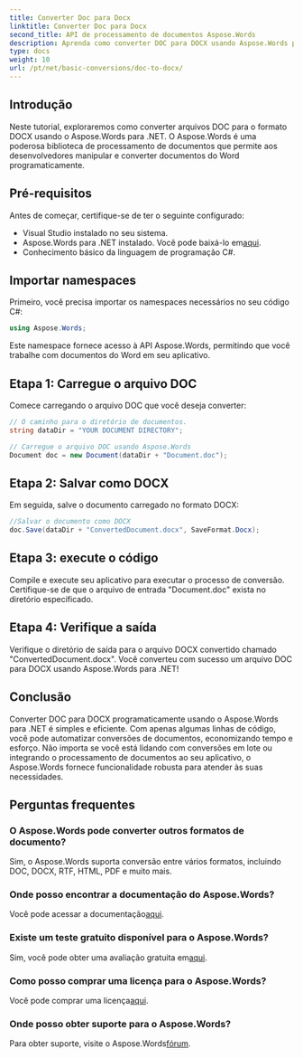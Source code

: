 ```yaml
---
title: Converter Doc para Docx
linktitle: Converter Doc para Docx
second_title: API de processamento de documentos Aspose.Words
description: Aprenda como converter DOC para DOCX usando Aspose.Words para .NET. Guia passo a passo com exemplos de código. Perfeito para desenvolvedores.
type: docs
weight: 10
url: /pt/net/basic-conversions/doc-to-docx/
---
```

## Introdução

Neste tutorial, exploraremos como converter arquivos DOC para o formato DOCX usando o Aspose.Words para .NET. O Aspose.Words é uma poderosa biblioteca de processamento de documentos que permite aos desenvolvedores manipular e converter documentos do Word programaticamente.

## Pré-requisitos

Antes de começar, certifique-se de ter o seguinte configurado:
- Visual Studio instalado no seu sistema.
-  Aspose.Words para .NET instalado. Você pode baixá-lo em[aqui](https://releases.aspose.com/words/net/).
- Conhecimento básico da linguagem de programação C#.

## Importar namespaces

Primeiro, você precisa importar os namespaces necessários no seu código C#:
```csharp
using Aspose.Words;
```

Este namespace fornece acesso à API Aspose.Words, permitindo que você trabalhe com documentos do Word em seu aplicativo.

## Etapa 1: Carregue o arquivo DOC

Comece carregando o arquivo DOC que você deseja converter:
```csharp
// O caminho para o diretório de documentos.
string dataDir = "YOUR DOCUMENT DIRECTORY";

// Carregue o arquivo DOC usando Aspose.Words
Document doc = new Document(dataDir + "Document.doc");
```

## Etapa 2: Salvar como DOCX

Em seguida, salve o documento carregado no formato DOCX:
```csharp
//Salvar o documento como DOCX
doc.Save(dataDir + "ConvertedDocument.docx", SaveFormat.Docx);
```

## Etapa 3: execute o código

Compile e execute seu aplicativo para executar o processo de conversão. Certifique-se de que o arquivo de entrada "Document.doc" exista no diretório especificado.

## Etapa 4: Verifique a saída

Verifique o diretório de saída para o arquivo DOCX convertido chamado "ConvertedDocument.docx". Você converteu com sucesso um arquivo DOC para DOCX usando Aspose.Words para .NET!

## Conclusão

Converter DOC para DOCX programaticamente usando o Aspose.Words para .NET é simples e eficiente. Com apenas algumas linhas de código, você pode automatizar conversões de documentos, economizando tempo e esforço. Não importa se você está lidando com conversões em lote ou integrando o processamento de documentos ao seu aplicativo, o Aspose.Words fornece funcionalidade robusta para atender às suas necessidades.

## Perguntas frequentes

### O Aspose.Words pode converter outros formatos de documento?
Sim, o Aspose.Words suporta conversão entre vários formatos, incluindo DOC, DOCX, RTF, HTML, PDF e muito mais.

### Onde posso encontrar a documentação do Aspose.Words?
 Você pode acessar a documentação[aqui](https://reference.aspose.com/words/net/).

### Existe um teste gratuito disponível para o Aspose.Words?
 Sim, você pode obter uma avaliação gratuita em[aqui](https://releases.aspose.com/).

### Como posso comprar uma licença para o Aspose.Words?
 Você pode comprar uma licença[aqui](https://purchase.aspose.com/buy).

### Onde posso obter suporte para o Aspose.Words?
 Para obter suporte, visite o Aspose.Words[fórum](https://forum.aspose.com/c/words/8).
